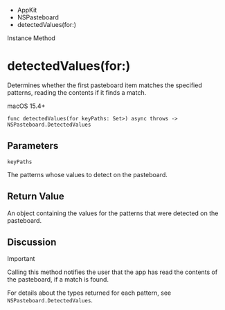 

- AppKit
- NSPasteboard
-  detectedValues(for:) 

Instance Method

# detectedValues(for:)

Determines whether the first pasteboard item matches the specified patterns, reading the contents if it finds a match.

macOS 15.4+

``` source
func detectedValues(for keyPaths: Set>) async throws -> NSPasteboard.DetectedValues
```

## Parameters 

`keyPaths`  

The patterns whose values to detect on the pasteboard.

## Return Value

An object containing the values for the patterns that were detected on the pasteboard.

## Discussion

Important

Calling this method notifies the user that the app has read the contents of the pasteboard, if a match is found.

For details about the types returned for each pattern, see `NSPasteboard.DetectedValues`.

